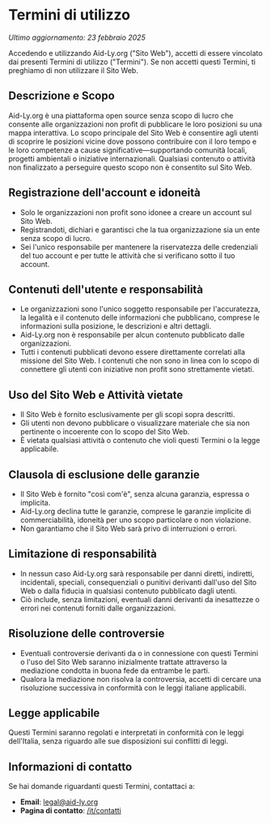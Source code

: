 # Termini di utilizzo

<!-- markdownlint-disable MD036 -->
_Ultimo aggiornamento: 23 febbraio 2025_

Accedendo e utilizzando Aid-Ly.org ("Sito Web"), accetti di essere vincolato dai presenti Termini di utilizzo ("Termini").
Se non accetti questi Termini, ti preghiamo di non utilizzare il Sito Web.

## Descrizione e Scopo

Aid-Ly.org è una piattaforma open source senza scopo di lucro che consente alle organizzazioni non profit di pubblicare le loro posizioni su una mappa interattiva.
Lo scopo principale del Sito Web è consentire agli utenti di scoprire le posizioni vicine dove possono contribuire con il loro tempo e le loro competenze a cause significative—supportando comunità locali, progetti ambientali o iniziative internazionali.
Qualsiasi contenuto o attività non finalizzato a perseguire questo scopo non è consentito sul Sito Web.

## Registrazione dell'account e idoneità

- Solo le organizzazioni non profit sono idonee a creare un account sul Sito Web.
- Registrandoti, dichiari e garantisci che la tua organizzazione sia un ente senza scopo di lucro.
- Sei l'unico responsabile per mantenere la riservatezza delle credenziali del tuo account e per tutte le attività che si verificano sotto il tuo account.

## Contenuti dell'utente e responsabilità

- Le organizzazioni sono l'unico soggetto responsabile per l'accuratezza, la legalità e il contenuto delle informazioni che pubblicano, comprese le informazioni sulla posizione, le descrizioni e altri dettagli.
- Aid-Ly.org non è responsabile per alcun contenuto pubblicato dalle organizzazioni.
- Tutti i contenuti pubblicati devono essere direttamente correlati alla missione del Sito Web. I contenuti che non sono in linea con lo scopo di connettere gli utenti con iniziative non profit sono strettamente vietati.

## Uso del Sito Web e Attività vietate

- Il Sito Web è fornito esclusivamente per gli scopi sopra descritti.
- Gli utenti non devono pubblicare o visualizzare materiale che sia non pertinente o incoerente con lo scopo del Sito Web.
- È vietata qualsiasi attività o contenuto che violi questi Termini o la legge applicabile.

## Clausola di esclusione delle garanzie

- Il Sito Web è fornito "così com'è", senza alcuna garanzia, espressa o implicita.
- Aid-Ly.org declina tutte le garanzie, comprese le garanzie implicite di commerciabilità, idoneità per uno scopo particolare o non violazione.
- Non garantiamo che il Sito Web sarà privo di interruzioni o errori.

## Limitazione di responsabilità

- In nessun caso Aid-Ly.org sarà responsabile per danni diretti, indiretti, incidentali, speciali, consequenziali o punitivi derivanti dall'uso del Sito Web o dalla fiducia in qualsiasi contenuto pubblicato dagli utenti.
- Ciò include, senza limitazioni, eventuali danni derivanti da inesattezze o errori nei contenuti forniti dalle organizzazioni.

## Risoluzione delle controversie

- Eventuali controversie derivanti da o in connessione con questi Termini o l'uso del Sito Web saranno inizialmente trattate attraverso la mediazione condotta in buona fede da entrambe le parti.
- Qualora la mediazione non risolva la controversia, accetti di cercare una risoluzione successiva in conformità con le leggi italiane applicabili.

## Legge applicabile

Questi Termini saranno regolati e interpretati in conformità con le leggi dell'Italia, senza riguardo alle sue disposizioni sui conflitti di leggi.

## Informazioni di contatto

Se hai domande riguardanti questi Termini, contattaci a:

- **Email**: <legal@aid-ly.org>
- **Pagina di contatto**: [/it/contatti](/it/contatti)
